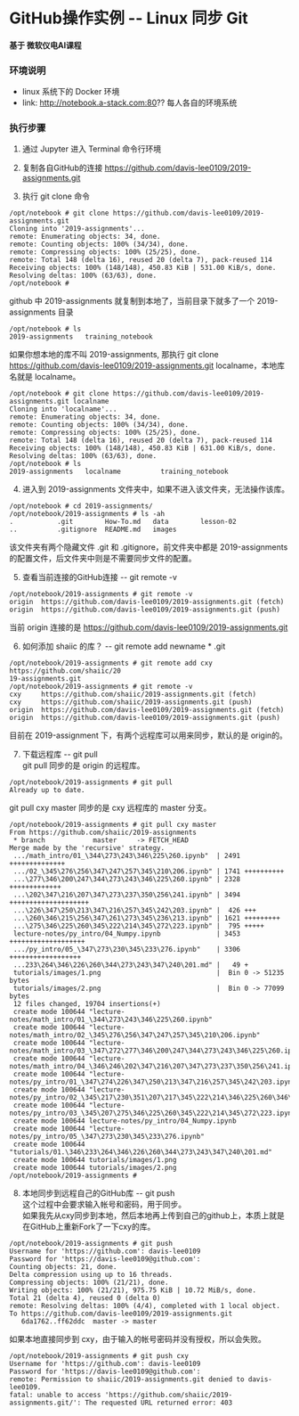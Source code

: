 # GitHub操作实例 -- Linux 同步 Git
#### 基于 微软仪电AI课程

### 环境说明
- linux 系统下的 Docker 环境
- link: http://notebook.a-stack.com:80?? 每人各自的环境系统


### 执行步骤

1. 通过 Jupyter 进入 Terminal 命令行环境

2. 复制各自GitHub的连接 https://github.com/davis-lee0109/2019-assignments.git

3. 执行 git clone 命令

```
/opt/notebook # git clone https://github.com/davis-lee0109/2019-assignments.git
Cloning into '2019-assignments'...
remote: Enumerating objects: 34, done.
remote: Counting objects: 100% (34/34), done.
remote: Compressing objects: 100% (25/25), done.
remote: Total 148 (delta 16), reused 20 (delta 7), pack-reused 114
Receiving objects: 100% (148/148), 450.83 KiB | 531.00 KiB/s, done.
Resolving deltas: 100% (63/63), done.
/opt/notebook #
```  
github 中 2019-assignments 就复制到本地了，当前目录下就多了一个 2019-assignments 目录
```
/opt/notebook # ls
2019-assignments   training_notebook
```
如果你想本地的库不叫 2019-assignments, 那执行 git clone https://github.com/davis-lee0109/2019-assignments.git localname，本地库名就是 localname。
```
/opt/notebook # git clone https://github.com/davis-lee0109/2019-assignments.git localname
Cloning into 'localname'...
remote: Enumerating objects: 34, done.
remote: Counting objects: 100% (34/34), done.
remote: Compressing objects: 100% (25/25), done.
remote: Total 148 (delta 16), reused 20 (delta 7), pack-reused 114
Receiving objects: 100% (148/148), 450.83 KiB | 631.00 KiB/s, done.
Resolving deltas: 100% (63/63), done.
/opt/notebook # ls
2019-assignments   localname          training_notebook

```

4. 进入到 2019-assignments 文件夹中，如果不进入该文件夹，无法操作该库。
```
/opt/notebook # cd 2019-assignments/
/opt/notebook/2019-assignments # ls -ah
.           .git        How-To.md   data        lesson-02
..          .gitignore  README.md   images
```
该文件夹有两个隐藏文件 .git 和 .gitignore，前文件夹中都是 2019-assignments 的配置文件，后文件夹中则是不需要同步文件的配置。  


5. 查看当前连接的GitHub连接 -- git remote -v
```
/opt/notebook/2019-assignments # git remote -v
origin  https://github.com/davis-lee0109/2019-assignments.git (fetch)
origin  https://github.com/davis-lee0109/2019-assignments.git (push)
```
当前 origin 连接的是 https://github.com/davis-lee0109/2019-assignments.git


6. 如何添加 shaiic 的库？ -- git remote add newname * .git 
```
/opt/notebook/2019-assignments # git remote add cxy https://github.com/shaiic/20
19-assignments.git
/opt/notebook/2019-assignments # git remote -v
cxy     https://github.com/shaiic/2019-assignments.git (fetch)
cxy     https://github.com/shaiic/2019-assignments.git (push)
origin  https://github.com/davis-lee0109/2019-assignments.git (fetch)
origin  https://github.com/davis-lee0109/2019-assignments.git (push)
```
目前在 2019-assignment 下，有两个远程库可以用来同步，默认的是 origin的。  


7. 下载远程库 -- git pull  
git pull 同步的是 origin 的远程库。
```
/opt/notebook/2019-assignments # git pull
Already up to date.
```
git pull cxy master 同步的是 cxy 远程库的 master 分支。
```
/opt/notebook/2019-assignments # git pull cxy master
From https://github.com/shaiic/2019-assignments
 * branch            master     -> FETCH_HEAD
Merge made by the 'recursive' strategy.
 .../math_intro/01_\344\273\243\346\225\260.ipynb"  | 2491 ++++++++++++++
 .../02_\345\276\256\347\247\257\345\210\206.ipynb" | 1741 ++++++++++
 ...\277\346\200\247\344\273\243\346\225\260.ipynb" | 2328 +++++++++++++
 ...\202\347\216\207\347\273\237\350\256\241.ipynb" | 3494 ++++++++++++++++++++
 ...\226\347\250\213\347\216\257\345\242\203.ipynb" |  426 +++
 ...\260\346\215\256\347\261\273\345\236\213.ipynb" | 1621 +++++++++
 ...\275\346\225\260\345\222\214\345\272\223.ipynb" |  795 +++++
 lecture-notes/py_intro/04_Numpy.ipynb              | 3453 +++++++++++++++++++
 .../py_intro/05_\347\273\230\345\233\276.ipynb"    | 3306 ++++++++++++++++++
 ...233\264\346\226\260\344\273\243\347\240\201.md" |   49 +
 tutorials/images/1.png                             |  Bin 0 -> 51235 bytes
 tutorials/images/2.png                             |  Bin 0 -> 77099 bytes
 12 files changed, 19704 insertions(+)
 create mode 100644 "lecture-notes/math_intro/01_\344\273\243\346\225\260.ipynb"
 create mode 100644 "lecture-notes/math_intro/02_\345\276\256\347\247\257\345\210\206.ipynb"
 create mode 100644 "lecture-notes/math_intro/03_\347\272\277\346\200\247\344\273\243\346\225\260.ipynb"
 create mode 100644 "lecture-notes/math_intro/04_\346\246\202\347\216\207\347\273\237\350\256\241.ipynb"
 create mode 100644 "lecture-notes/py_intro/01_\347\274\226\347\250\213\347\216\257\345\242\203.ipynb"
 create mode 100644 "lecture-notes/py_intro/02_\345\217\230\351\207\217\345\222\214\346\225\260\346\215\256\347\261\273\345\236\213.ipynb"
 create mode 100644 "lecture-notes/py_intro/03_\345\207\275\346\225\260\345\222\214\345\272\223.ipynb"
 create mode 100644 lecture-notes/py_intro/04_Numpy.ipynb
 create mode 100644 "lecture-notes/py_intro/05_\347\273\230\345\233\276.ipynb"
 create mode 100644 "tutorials/01.\346\233\264\346\226\260\344\273\243\347\240\201.md"
 create mode 100644 tutorials/images/1.png
 create mode 100644 tutorials/images/2.png
/opt/notebook/2019-assignments #
```

8. 本地同步到远程自己的GitHub库 -- git push  
这个过程中会要求输入帐号和密码，用于同步。  
如果我先从cxy同步到本地，然后本地再上传到自己的github上，本质上就是在GitHub上重新Fork了一下cxy的库。
```
/opt/notebook/2019-assignments # git push
Username for 'https://github.com': davis-lee0109
Password for 'https://davis-lee0109@github.com':
Counting objects: 21, done.
Delta compression using up to 16 threads.
Compressing objects: 100% (21/21), done.
Writing objects: 100% (21/21), 975.75 KiB | 10.72 MiB/s, done.
Total 21 (delta 4), reused 0 (delta 0)
remote: Resolving deltas: 100% (4/4), completed with 1 local object.
To https://github.com/davis-lee0109/2019-assignments.git
   6da1762..ff62ddc  master -> master
```
如果本地直接同步到 cxy，由于输入的帐号密码并没有授权，所以会失败。
```
/opt/notebook/2019-assignments # git push cxy
Username for 'https://github.com': davis-lee0109
Password for 'https://davis-lee0109@github.com':
remote: Permission to shaiic/2019-assignments.git denied to davis-lee0109.
fatal: unable to access 'https://github.com/shaiic/2019-assignments.git/': The requested URL returned error: 403
```